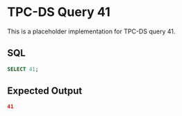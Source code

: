 # TPC-DS Query 41

This is a placeholder implementation for TPC-DS query 41.

## SQL
```sql
SELECT 41;
```

## Expected Output
```json
41
```
